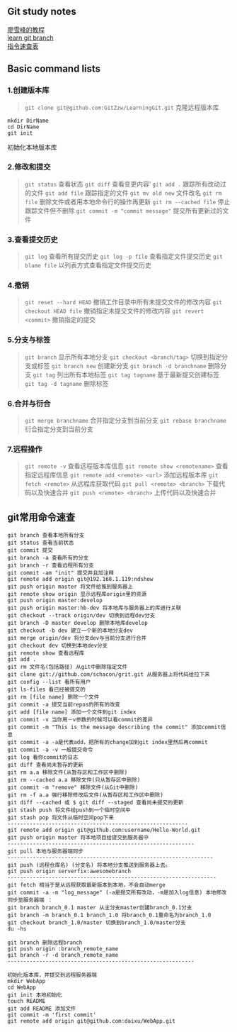 ## Git study notes
[廖雪峰的教程](https://www.liaoxuefeng.com/wiki/896043488029600)    
[learn git branch](https://learngitbranching.js.org/?locale=zh_CN)    
[指令速查表](https://www.cnblogs.com/kenshinobiy/p/4543976.html)

## Basic command lists

### 1.创建版本库
> `git clone git@github.com:GitZzw/LearningGit.git`  克隆远程版本库
> 
```
mkdir DirName
cd DirName
git init
```                                     
初始化本地版本库

### 2.修改和提交
> `git status`     查看状态
> `git diff`       查看变更内容‘
> `git add .`      跟踪所有改动过的文件
> `git add file`   跟踪指定的文件
> `git mv old new` 文件改名
> `git rm file`    删除文件或者用本地命令行的操作再更新
> `git rm --cached file`  停止跟踪文件但不删除
> `git commit -m "commit message"` 提交所有更新过的文件

### 3.查看提交历史
> `git log`        查看所有提交历史
> `git log -p file`  查看指定文件提交历史
> `git blame file`   以列表方式查看指定文件提交历史

### 4.撤销
> `git reset --hard HEAD` 撤销工作目录中所有未提交文件的修改内容
> `git checkout HEAD file` 撤销指定未提交文件的修改内容
> `git revert <commit>`   撤销指定的提交

### 5.分支与标签
> `git branch`  显示所有本地分支
> `git checkout <branch/tag>`  切换到指定分支或标签
> `git branch new`    创建新分支
> `git branch -d branchname`  删除分支
> `git tag`     列出所有本地标签
> `git tag tagname` 基于最新提交创建标签
> `git tag -d tagname` 删除标签

### 6.合并与衍合
> `git merge branchname` 合并指定分支到当前分支
> `git rebase branchname` 衍合指定分支到当前分支


### 7.远程操作
> `git remote -v`   查看远程版本库信息
> `git remote show <remotename>`   查看指定远程库信息
> `git remote add <remote> <url>`  添加远程版本库
> `git fetch <remote>`    从远程库获取代码
> `git pull <remote> <branch>`   下载代码以及快速合并
> `git push <remote> <branch>`   上传代码以及快速合并


## git常用命令速查
```
git branch 查看本地所有分支
git status 查看当前状态
git commit 提交
git branch -a 查看所有的分支
git branch -r 查看远程所有分支
git commit -am "init" 提交并且加注释
git remote add origin git@192.168.1.119:ndshow
git push origin master 将文件给推到服务器上
git remote show origin 显示远程库origin里的资源
git push origin master:develop
git push origin master:hb-dev 将本地库与服务器上的库进行关联
git checkout --track origin/dev 切换到远程dev分支
git branch -D master develop 删除本地库develop
git checkout -b dev 建立一个新的本地分支dev
git merge origin/dev 将分支dev与当前分支进行合并
git checkout dev 切换到本地dev分支
git remote show 查看远程库
git add .
git rm 文件名(包括路径) 从git中删除指定文件
git clone git://github.com/schacon/grit.git 从服务器上将代码给拉下来
git config --list 看所有用户
git ls-files 看已经被提交的
git rm [file name] 删除一个文件
git commit -a 提交当前repos的所有的改变
git add [file name] 添加一个文件到git index
git commit -v 当你用－v参数的时候可以看commit的差异
git commit -m "This is the message describing the commit" 添加commit信息
git commit -a -a是代表add，把所有的change加到git index里然后再commit
git commit -a -v 一般提交命令
git log 看你commit的日志
git diff 查看尚未暂存的更新
git rm a.a 移除文件(从暂存区和工作区中删除)
git rm --cached a.a 移除文件(只从暂存区中删除)
git commit -m "remove" 移除文件(从Git中删除)
git rm -f a.a 强行移除修改后文件(从暂存区和工作区中删除)
git diff --cached 或 $ git diff --staged 查看尚未提交的更新
git stash push 将文件给push到一个临时空间中
git stash pop 将文件从临时空间pop下来
---------------------------------------------------------
git remote add origin git@github.com:username/Hello-World.git
git push origin master 将本地项目给提交到服务器中
-----------------------------------------------------------
git pull 本地与服务器端同步
-----------------------------------------------------------------
git push (远程仓库名) (分支名) 将本地分支推送到服务器上去。
git push origin serverfix:awesomebranch
------------------------------------------------------------------
git fetch 相当于是从远程获取最新版本到本地，不会自动merge
git commit -a -m "log_message" (-a是提交所有改动，-m是加入log信息) 本地修改同步至服务器端 ：
git branch branch_0.1 master 从主分支master创建branch_0.1分支
git branch -m branch_0.1 branch_1.0 将branch_0.1重命名为branch_1.0
git checkout branch_1.0/master 切换到branch_1.0/master分支
du -hs

git branch 删除远程branch
git push origin :branch_remote_name
git branch -r -d branch_remote_name
-----------------------------------------------------------

初始化版本库，并提交到远程服务器端
mkdir WebApp
cd WebApp
git init 本地初始化
touch README
git add README 添加文件
git commit -m 'first commit'
git remote add origin git@github.com:daixu/WebApp.git
```


